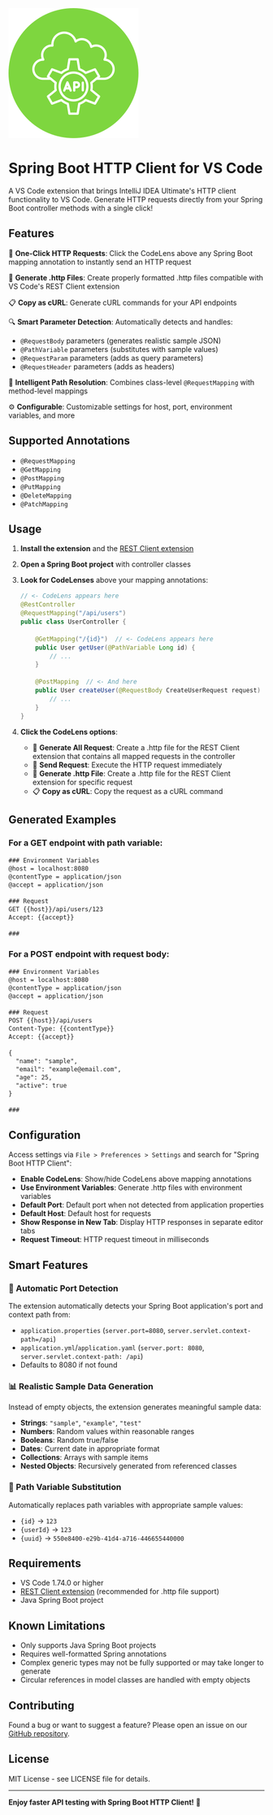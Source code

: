 ![Your Extension Icon](icon/icon.png)
# Spring Boot HTTP Client for VS Code

A VS Code extension that brings IntelliJ IDEA Ultimate's HTTP client functionality to VS Code. Generate HTTP requests directly from your Spring Boot controller methods with a single click!

## Features

🚀 **One-Click HTTP Requests**: Click the CodeLens above any Spring Boot mapping annotation to instantly send an HTTP request

📄 **Generate .http Files**: Create properly formatted .http files compatible with VS Code's REST Client extension

📋 **Copy as cURL**: Generate cURL commands for your API endpoints

🔍 **Smart Parameter Detection**: Automatically detects and handles:
- `@RequestBody` parameters (generates realistic sample JSON)
- `@PathVariable` parameters (substitutes with sample values)
- `@RequestParam` parameters (adds as query parameters)
- `@RequestHeader` parameters (adds as headers)

🎯 **Intelligent Path Resolution**: Combines class-level `@RequestMapping` with method-level mappings

⚙️ **Configurable**: Customizable settings for host, port, environment variables, and more

## Supported Annotations

- `@RequestMapping`
- `@GetMapping`
- `@PostMapping` 
- `@PutMapping`
- `@DeleteMapping`
- `@PatchMapping`

## Usage

1. **Install the extension** and the [REST Client extension](https://marketplace.visualstudio.com/items?itemName=humao.rest-client)

2. **Open a Spring Boot project** with controller classes

3. **Look for CodeLenses** above your mapping annotations:
   ```java
   // <- CodeLens appears here
   @RestController
   @RequestMapping("/api/users")
   public class UserController {
       
       @GetMapping("/{id}")  // <- CodeLens appears here
       public User getUser(@PathVariable Long id) {
           // ...
       }
       
       @PostMapping  // <- And here
       public User createUser(@RequestBody CreateUserRequest request) {
           // ...
       }
   }
   ```

4. **Click the CodeLens options**:
   - 📄 **Generate All Request**: Create a .http file for the REST Client extension that contains all mapped requests in the controller
   - 🚀 **Send Request**: Execute the HTTP request immediately
   - 📄 **Generate .http File**: Create a .http file for the REST Client extension for specific request
   - 📋 **Copy as cURL**: Copy the request as a cURL command

## Generated Examples

### For a GET endpoint with path variable:
```http
### Environment Variables
@host = localhost:8080
@contentType = application/json
@accept = application/json

### Request
GET {{host}}/api/users/123
Accept: {{accept}}

###
```

### For a POST endpoint with request body:
```http
### Environment Variables  
@host = localhost:8080
@contentType = application/json
@accept = application/json

### Request
POST {{host}}/api/users
Content-Type: {{contentType}}
Accept: {{accept}}

{
  "name": "sample",
  "email": "example@email.com",
  "age": 25,
  "active": true
}

###
```

## Configuration

Access settings via `File > Preferences > Settings` and search for "Spring Boot HTTP Client":

- **Enable CodeLens**: Show/hide CodeLens above mapping annotations
- **Use Environment Variables**: Generate .http files with environment variables
- **Default Port**: Default port when not detected from application properties
- **Default Host**: Default host for requests  
- **Show Response in New Tab**: Display HTTP responses in separate editor tabs
- **Request Timeout**: HTTP request timeout in milliseconds

## Smart Features

### 🧠 Automatic Port Detection
The extension automatically detects your Spring Boot application's port and context path from:
- `application.properties` (`server.port=8080`, `server.servlet.context-path=/api`)
- `application.yml`/`application.yaml` (`server.port: 8080`, `server.servlet.context-path: /api`)
- Defaults to 8080 if not found

### 📊 Realistic Sample Data Generation
Instead of empty objects, the extension generates meaningful sample data:
- **Strings**: `"sample"`, `"example"`, `"test"`
- **Numbers**: Random values within reasonable ranges
- **Booleans**: Random true/false
- **Dates**: Current date in appropriate format
- **Collections**: Arrays with sample items
- **Nested Objects**: Recursively generated from referenced classes

### 🔗 Path Variable Substitution
Automatically replaces path variables with appropriate sample values:
- `{id}` → `123`
- `{userId}` → `123` 
- `{uuid}` → `550e8400-e29b-41d4-a716-446655440000`

## Requirements

- VS Code 1.74.0 or higher
- [REST Client extension](https://marketplace.visualstudio.com/items?itemName=humao.rest-client) (recommended for .http file support)
- Java Spring Boot project

## Known Limitations

- Only supports Java Spring Boot projects
- Requires well-formatted Spring annotations
- Complex generic types may not be fully supported or may take longer to generate
- Circular references in model classes are handled with empty objects

## Contributing

Found a bug or want to suggest a feature? Please open an issue on our [GitHub repository](https://github.com/ayoubtoueti/springboot-http-generator).

## License

MIT License - see LICENSE file for details.

---

**Enjoy faster API testing with Spring Boot HTTP Client!** 🚀